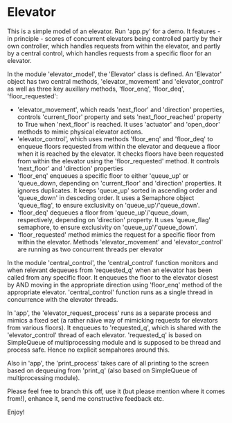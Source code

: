 # Elevator
This is a simple model of an elevator. Run 'app.py' for a demo.
It features - in principle - scores of concurrent elevators being controlled partly by their own controller, which handles requests from within the elevator,
and partly by a central control, which handles requests from a specific floor for an elevator.

In the module 'elevator_model', the 'Elevator' class is defined.
An 'Elevator' object has two central methods, 'elevator_movement' and 'elevator_control' as well as three key auxillary methods, 'floor_enq', 'floor_deq', 'floor_requested':
  - 'elevator_movement', which reads 'next_floor' and 'direction' properties, controls 'current_floor' property
    and sets 'next_floor_reached' property to True when 'next_floor' is reached. It uses 'actuator' and 'open_door' methods to mimic physical elevator actions.
  - 'elevator_control', which uses methods 'floor_enq' and 'floor_deq' to enqueue floors requested from within the elevator and dequeue a floor when it is reached by the elevator.
    It checks floors have been requested from within the elevator using the 'floor_requested' method. It controls 'next_floor' and 'direction' properties
  - 'floor_enq' enqueues a specific floor to either 'queue_up' or 'queue_down, depending on 'current_floor' and 'direction' properties. It ignores duplicates.
    It keeps 'queue_up' sorted in ascending order and 'queue_down' in desceding order. It uses a Semaphore object 'queue_flag', to ensure exclusivity on 'queue_up'/'queue_down'.
  - 'floor_deq' dequeues a floor from 'queue_up'/'queue_down, respectively, depending on 'direction' property. It uses 'queue_flag' semaphore, to ensure exclusivity
    on 'queue_up'/'queue_down'.
  - 'floor_requested' method mimics the request for a specific floor from within the elevator.
Methods 'elevator_movement' and 'elevator_control' are running as two concurrent threads per elevator

In the module 'central_control', the 'central_control' function monitors and when relevant dequeues from 'requested_q' when an elevator has been called from any specific floor.
It enqueues the floor to the elevator closest by AND moving in the appropriate direction using 'floor_enq' method of the appropriate elevator.
'central_control' function runs as a single thread in concurrence with the elevator threads.

In 'app', the 'elevator_request_process' runs as a separate process and mimics a fixed set (a rather näive way of mimicking requests for elevators from various floors).
It enqueues to 'requested_q', which is shared with the 'elevator_control' thread of each elevator. 'requested_q' is based on SimpleQueue of multiprocessing module and is supposed
to be thread and process safe. Hence no explicit sempahores around this.

Also in 'app', the 'print_process' takes care of all printing to the screen based on dequeuing from 'print_q' (also based on SimpleQueue of multiprocessing module).

Please feel free to branch this off, use it (but please mention where it comes from!), enhance it, send me constructive feedback etc.

Enjoy!
